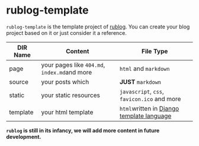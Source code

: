 # rublog-template

 `rublog-template` is the template project of [rublog](https://github.com/Candlest/rublog). You can create your blog project based on it or just consider it a reference.

| DIR Name | Content                                      | File Type                                                    |
| -------- | -------------------------------------------- | ------------------------------------------------------------ |
| page     | your pages like `404.md`, `index.md`and more | `html` and `markdown`                                        |
| source   | your posts which                             | **JUST** `markdown`                                          |
| static   | your static resources                        | `javascript`, `css`, `favicon.ico` and more                  |
| template | your html template                           | `html`written in [Django template language](https://docs.djangoproject.com/en/3.1/topics/templates/) |

**`rublog` is still in its infancy, we will add more content in future development.**

